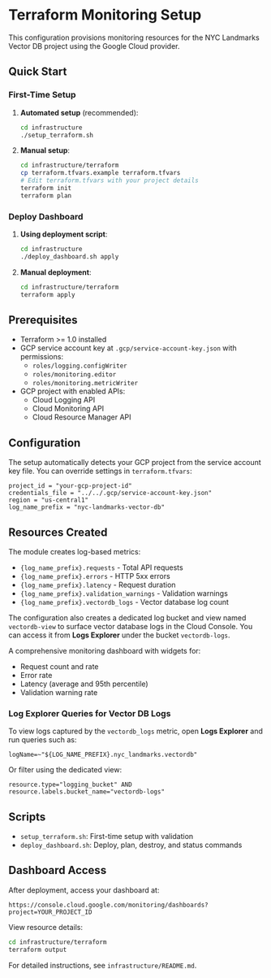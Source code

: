 # Terraform Monitoring Setup

This configuration provisions monitoring resources for the NYC Landmarks Vector DB project using the Google Cloud provider.

## Quick Start

### First-Time Setup

1. **Automated setup** (recommended):

   ```bash
   cd infrastructure
   ./setup_terraform.sh
   ```

1. **Manual setup**:

   ```bash
   cd infrastructure/terraform
   cp terraform.tfvars.example terraform.tfvars
   # Edit terraform.tfvars with your project details
   terraform init
   terraform plan
   ```

### Deploy Dashboard

1. **Using deployment script**:

   ```bash
   cd infrastructure
   ./deploy_dashboard.sh apply
   ```

1. **Manual deployment**:

   ```bash
   cd infrastructure/terraform
   terraform apply
   ```

## Prerequisites

- Terraform >= 1.0 installed
- GCP service account key at `.gcp/service-account-key.json` with permissions:
  - `roles/logging.configWriter`
  - `roles/monitoring.editor`
  - `roles/monitoring.metricWriter`
- GCP project with enabled APIs:
  - Cloud Logging API
  - Cloud Monitoring API
  - Cloud Resource Manager API

## Configuration

The setup automatically detects your GCP project from the service account key file. You can override settings in `terraform.tfvars`:

```hcl
project_id = "your-gcp-project-id"
credentials_file = "../../.gcp/service-account-key.json"
region = "us-central1"
log_name_prefix = "nyc-landmarks-vector-db"
```

## Resources Created

The module creates log-based metrics:

- `{log_name_prefix}.requests` - Total API requests
- `{log_name_prefix}.errors` - HTTP 5xx errors
- `{log_name_prefix}.latency` - Request duration
- `{log_name_prefix}.validation_warnings` - Validation warnings
- `{log_name_prefix}.vectordb_logs` - Vector database log count

The configuration also creates a dedicated log bucket and view named
`vectordb-view` to surface vector database logs in the Cloud Console.
You can access it from **Logs Explorer** under the bucket `vectordb-logs`.

A comprehensive monitoring dashboard with widgets for:

- Request count and rate
- Error rate
- Latency (average and 95th percentile)
- Validation warning rate

### Log Explorer Queries for Vector DB Logs

To view logs captured by the `vectordb_logs` metric, open **Logs Explorer** and
run queries such as:

```text
logName=~"${LOG_NAME_PREFIX}.nyc_landmarks.vectordb"
```

Or filter using the dedicated view:

```text
resource.type="logging_bucket" AND resource.labels.bucket_name="vectordb-logs"
```

## Scripts

- `setup_terraform.sh`: First-time setup with validation
- `deploy_dashboard.sh`: Deploy, plan, destroy, and status commands

## Dashboard Access

After deployment, access your dashboard at:

```
https://console.cloud.google.com/monitoring/dashboards?project=YOUR_PROJECT_ID
```

View resource details:

```bash
cd infrastructure/terraform
terraform output
```

For detailed instructions, see `infrastructure/README.md`.
